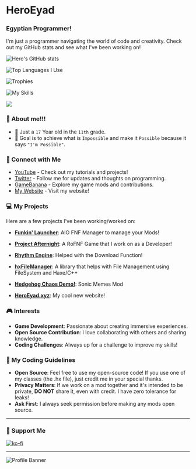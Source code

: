 # HeroEyad

### Egyptian Programmer!

I'm just a programmer navigating the world of code and creativity. Check out my GitHub stats and see what I've been working on!

![Hero's GitHub stats](https://github-readme-stats.vercel.app/api?username=HeroEyad&show_icons=true)

![Top Languages I Use](https://github-readme-stats.vercel.app/api/top-langs/?username=HeroEyad)

![Trophies](https://github-profile-trophy.vercel.app/?username=HeroEyad&theme=dracula&no-frame=false&no-bg=true&margin-w=4)

![My Skills](https://skillicons.dev/icons?i=js,html,css,haxe,haxeflixel,lua,windows,python,bootstrap,discord,nodejs,vscode,github,robloxstudio,cpp&perline=5)

![](https://komarev.com/ghpvc/?username=HeroEyad)

### 💫 About me!!!
* 🏫 Just a `17` Year old in the `11th` grade.
* 🌟 Goal is to achieve what is `Impossible` and make it `Possible` because it says `"I'm Possible"`.

### 🌟 Connect with Me

* [YouTube](https://www.youtube.com/c/HeroEyad) - Check out my tutorials and projects!
* [Twitter](https://twitter.com/HeroEyad_) - Follow me for updates and thoughts on programming.
* [GameBanana](https://gamebanana.com/members/1826250) - Explore my game mods and contributions.
* [My Website](https://heroeyad.xyz/) - Visit my website!

### 💻 My Projects
Here are a few projects I've been working/worked on:
- **[Funkin' Launcher](https://github.com/Funkin-Launcher-Team/FunkinLauncher)**: AIO FNF Manager to manage your Mods!
- **[Project Afternight](https://www.roblox.com/games/13042495892/UPDATE-1-Project-Afternight?gameSetTypeId=100000003&homePageSessionInfo=223769b7-a6fc-4f5b-9f54-9b62533814e2&isAd=false&numberOfLoadedTiles=3&page=homePage&placeId=13042495892&playContext=homePage&position=0&sortPos=2&universeId=4557322431)**: A RoFNF Game that I work on as a Developer!

- **[Rhythm Engine](https://github.com/MeguminBOT/Rhythm-Engine-Source)**: Helped with the Download Function!
- **[hxFileManager](https://lib.haxe.org/p/hxFileManager/)**: A library that helps with File Management using FileSystem and Haxe/C++
- **[Hedgehog Chaos Demo!](https://github.com/HeroEyad/Hedgehog-Chaos-Demo)**: Sonic Memes Mod
- **[HeroEyad.xyz](https://heroeyad.xyz/)**: My cool new website!

### 🎮 Interests
- **Game Development**: Passionate about creating immersive experiences.
- **Open Source Contribution**: I love collaborating with others and sharing knowledge.
- **Coding Challenges**: Always up for a challenge to improve my skills!

### 📝 My Coding Guidelines
- **Open Source**: Feel free to use my open-source code! If you use one of my classes (the .hx file), just credit me in your special thanks.
- **Privacy Matters**: If we work on a mod together and it's intended to be private, **DO NOT** share it, even with credit. I have zero tolerance for leaks!
- **Ask First**: I always seek permission before making any mods open source.
---

### 💖 Support Me
[![ko-fi](https://ko-fi.com/img/githubbutton_sm.svg)](https://ko-fi.com/V7V6K2H51)

---

![Profile Banner](https://pbs.twimg.com/profile_banners/2418062057/1695131558/1080x360)
